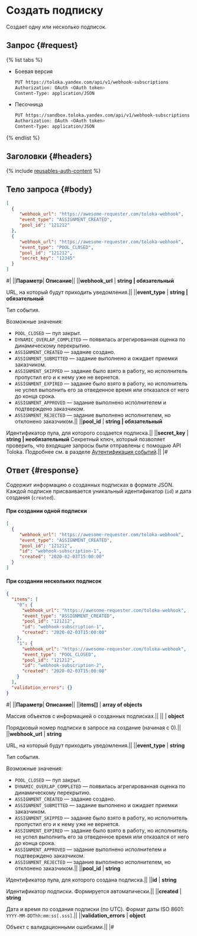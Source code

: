 # Создать подписку

Создает одну или несколько подписок.

## Запрос {#request}

{% list tabs %}

- Боевая версия

    ```bash
    PUT https://toloka.yandex.com/api/v1/webhook-subscriptions
    Authorization: OAuth <OAuth token>
    Content-Type: application/JSON
    ```

- Песочница

    ```bash
    PUT https://sandbox.toloka.yandex.com/api/v1/webhook-subscriptions
    Authorization: OAuth <OAuth token>
    Content-Type: application/JSON
    ```

{% endlist %}

## Заголовки {#headers}

{% include [reusables-auth-content](../_includes/reusables/id-reusables/auth-content.md) %}

## Тело запроса {#body}

```json
[
  {
     "webhook_url": "https://awesome-requester.com/toloka-webhook",
     "event_type": "ASSIGNMENT_CREATED",
     "pool_id": "121212"
  },
  {
     "webhook_url": "https://awesome-requester.com/toloka-webhook",
     "event_type": "POOL_CLOSED",
     "pool_id": "121212",
     "secret_key": "12345"
  }
]
```

#|
||**Параметр**| **Описание**||
||**webhook_url** | **string \| обязательный**

URL, на который будут приходить уведомления.||
||**event_type** | **string \| обязательный**

Тип события.

Возможные значения:

- `POOL_CLOSED` — пул закрыт.
- `DYNAMIC_OVERLAP_COMPLETED` — появилась агрегированная оценка по динамическому перекрытию.
- `ASSIGNMENT_CREATED` — задание создано.
- `ASSIGNMENT_SUBMITTED` — задание выполнено и ожидает приемки заказчиком.
- `ASSIGNMENT_SKIPPED` — задание было взято в работу, но исполнитель пропустил его и к нему уже не вернется.
- `ASSIGNMENT_EXPIRED` — задание было взято в работу, но исполнитель не успел выполнить его за отведенное время или отказался от него до конца срока.
- `ASSIGNMENT_APPROVED` — задание выполнено исполнителем и подтверждено заказчиком.
- `ASSIGNMENT_REJECTED` — задание выполнено исполнителем, но отклонено заказчиком.||
||**pool_id** | **string \| обязательный**

Идентификатор пула, для которого создается подписка.||
||**secret_key** | **string \| необязательный**
Секретный ключ, который позволяет проверить, что входящие запросы были отправлены с помощью API Toloka. Подробнее см. в разделе [Аутентификация событий](authentication.md).||
|#

## Ответ {#response}

Содержит информацию о созданных подписках в формате JSON. Каждой подписке присваивается уникальный идентификатор (`id`) и дата создания (`created`).

#### При создании одной подписки

```json
[
  {
     "webhook_url": "https://awesome-requester.com/toloka-webhook",
     "event_type": "ASSIGNMENT_CREATED",
     "pool_id": "121212",
     "id": "webhook-subscription-1",
     "created": "2020-02-03T15:00:00"
  }
]
```

#### При создании нескольких подписок

```json
{
  "items": [
    "0": {
      "webhook_url": "https://awesome-requester.com/toloka-webhook",
      "event_type": "ASSIGNMENT_CREATED",
      "pool_id": "121212",
      "id": "webhook-subscription-1",
      "created": "2020-02-03T15:00:00"
    },
    "1": {
      "webhook_url": "https://awesome-requester.com/toloka-webhook",
      "event_type": "POOL_CLOSED",
      "pool_id": "121212",
      "id": "webhook-subscription-2",
      "created": "2020-02-03T15:00:00"
    }
  ],
  "validation_errors": {}
}
```

#|
||**Параметр**| **Описание**||
||**items[]** | **array of objects**

Массив объектов с информацией о созданных подписках.||
||**<n>** | **object**

Порядковый номер подписки в запросе на создание (начиная с 0).||
||**webhook_url** | **string**

URL, на который будут приходить уведомления.||
||**event_type** | **string**

Тип события.

Возможные значения:

- `POOL_CLOSED` — пул закрыт.
- `DYNAMIC_OVERLAP_COMPLETED` — появилась агрегированная оценка по динамическому перекрытию.
- `ASSIGNMENT_CREATED` — задание создано.
- `ASSIGNMENT_SUBMITTED` — задание выполнено и ожидает приемки заказчиком.
- `ASSIGNMENT_SKIPPED` — задание было взято в работу, но исполнитель пропустил его и к нему уже не вернется.
- `ASSIGNMENT_EXPIRED` — задание было взято в работу, но исполнитель не успел выполнить его за отведенное время или отказался от него до конца срока.
- `ASSIGNMENT_APPROVED` — задание выполнено исполнителем и подтверждено заказчиком.
- `ASSIGNMENT_REJECTED` — задание выполнено исполнителем, но отклонено заказчиком.||
||**pool_id** | **string**

Идентификатор пула, для которого создана подписка.||
||**id** | **string**

Идентификатор подписки. Формируется автоматически.||
||**created** | **string**

Дата и время по создания подписки (по UTC). Формат даты ISO 8601: `YYYY-MM-DDThh:mm:ss[.sss]`.||
||**validation_errors** | **object**

Объект с валидационными ошибками.||
|#